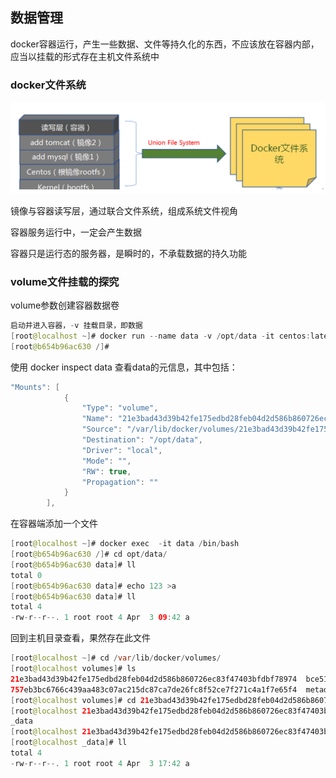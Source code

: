 ## 数据管理

docker容器运行，产生一些数据、文件等持久化的东西，不应该放在容器内部，应当以挂载的形式存在主机文件系统中

### docker文件系统

![](/assets/00kafai921.png)

镜像与容器读写层，通过联合文件系统，组成系统文件视角

容器服务运行中，一定会产生数据

容器只是运行态的服务器，是瞬时的，不承载数据的持久功能

### volume文件挂载的探究

volume参数创建容器数据卷

```java
启动并进入容器，-v 挂载目录，即数据
[root@localhost ~]# docker run --name data -v /opt/data -it centos:latest /bin/bash
[root@b654b96ac630 /]# 
```

使用 docker inspect data 查看data的元信息，其中包括：

```java
"Mounts": [
            {
                "Type": "volume",
                "Name": "21e3bad43d39b42fe175edbd28feb04d2d586b860726ec83f47403bfdbf78974",
                "Source": "/var/lib/docker/volumes/21e3bad43d39b42fe175edbd28feb04d2d586b860726ec83f47403bfdbf78974/_data",
                "Destination": "/opt/data",
                "Driver": "local",
                "Mode": "",
                "RW": true,
                "Propagation": ""
            }
        ],

```

在容器端添加一个文件

```java
[root@localhost ~]# docker exec  -it data /bin/bash
[root@b654b96ac630 /]# cd opt/data/ 
[root@b654b96ac630 data]# ll
total 0
[root@b654b96ac630 data]# echo 123 >a
[root@b654b96ac630 data]# ll
total 4
-rw-r--r--. 1 root root 4 Apr  3 09:42 a
```

回到主机目录查看，果然存在此文件

```java
[root@localhost ~]# cd /var/lib/docker/volumes/
[root@localhost volumes]# ls
21e3bad43d39b42fe175edbd28feb04d2d586b860726ec83f47403bfdbf78974  bce5172549bf49d4442c0ec92a93b94287e42b0c3061f7f94be1667f20ccbe93
757eb3bc6766c439aa483c07ac215dc87ca7de26fc8f52ce7f271c4a1f7e65f4  metadata.db
[root@localhost volumes]# cd 21e3bad43d39b42fe175edbd28feb04d2d586b860726ec83f47403bfdbf78974/
[root@localhost 21e3bad43d39b42fe175edbd28feb04d2d586b860726ec83f47403bfdbf78974]# ls
_data
[root@localhost 21e3bad43d39b42fe175edbd28feb04d2d586b860726ec83f47403bfdbf78974]# cd _data/
[root@localhost _data]# ll
total 4
-rw-r--r--. 1 root root 4 Apr  3 17:42 a
```



